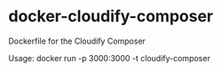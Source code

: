 # docker-cloudify-composer
Dockerfile for the Cloudify Composer

Usage:
  docker run -p 3000:3000 -t cloudify-composer
